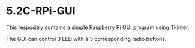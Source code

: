 # 5.2C-RPi-GUI
This respositry contains a simple Raspberry Pi GUI program using Tkinter. 

The GUI can control 3 LED with a 3 corresponding radio buttons.
